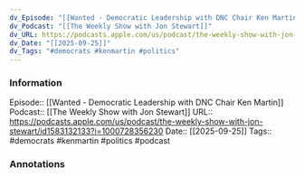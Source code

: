 ```yaml
---
dv_Episode: "[[Wanted - Democratic Leadership with DNC Chair Ken Martin]]"
dv_Podcast: "[[The Weekly Show with Jon Stewart]]"
dv_URL: https://podcasts.apple.com/us/podcast/the-weekly-show-with-jon-stewart/id1583132133?i=1000728356230
dv_Date: "[[2025-09-25]]"
dv_Tags: "#democrats #kenmartin #politics"
---
```

### Information

Episode:: [[Wanted - Democratic Leadership with DNC Chair Ken Martin]]
Podcast:: [[The Weekly Show with Jon Stewart]]
URL:: https://podcasts.apple.com/us/podcast/the-weekly-show-with-jon-stewart/id1583132133?i=1000728356230
Date:: [[2025-09-25]]
Tags:: #democrats #kenmartin #politics 
#podcast


### Annotations

